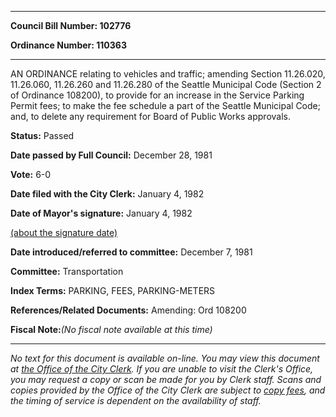

********

**Council Bill Number: 102776**
   
**Ordinance Number: 110363**
********

 AN ORDINANCE relating to vehicles and traffic; amending Section 11.26.020, 11.26.060, 11.26.260 and 11.26.280 of the Seattle Municipal Code (Section 2 of Ordinance 108200), to provide for an increase in the Service Parking Permit fees; to make the fee schedule a part of the Seattle Municipal Code; and, to delete any requirement for Board of Public Works approvals.

**Status:** Passed
   
**Date passed by Full Council:** December 28, 1981
   
**Vote:** 6-0
   
**Date filed with the City Clerk:** January 4, 1982
   
**Date of Mayor's signature:** January 4, 1982
   
[(about the signature date)](/~public/approvaldate.htm)
   
   
   
**Date introduced/referred to committee:** December 7, 1981
   
**Committee:** Transportation
   
   
**Index Terms:** PARKING, FEES, PARKING-METERS

**References/Related Documents:** Amending: Ord 108200

**Fiscal Note:**_(No fiscal note available at this time)_
********

_No text for this document is available on-line. You may view this document at [the Office of the City Clerk](http://www.seattle.gov/leg/clerk/contactUs.htm). If you are unable to visit the Clerk's Office, you may request a copy or scan be made for you by Clerk staff. Scans and copies provided by the Office of the City Clerk are subject to [copy fees](http://clerk.seattle.gov/~public/clerkfees.htm), and the timing of service is dependent on the availability of staff._

